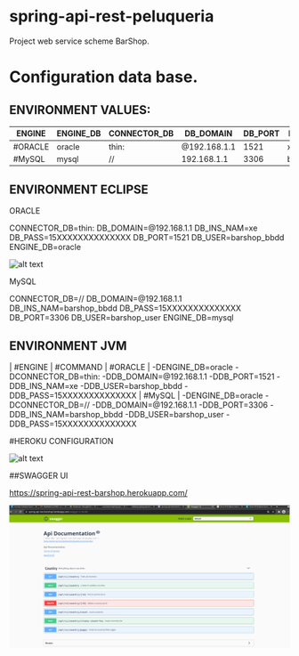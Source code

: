 # spring-api-rest-peluqueria
Project web service scheme BarShop.


# Configuration data base.

## ENVIRONMENT VALUES:

| ENGINE | ENGINE_DB | CONNECTOR_DB | DB_DOMAIN | DB_PORT | DB_INS_NAM | DB_USER | DB_PASS |
| ------------- | ------------- |------------- |------------- |------------- |------------- |------------- |------------- |
| #ORACLE | oracle | thin: | @192.168.1.1 | 1521 | xe | barshop_bbdd | 15B8ijW21DcsPCSwsax392
| #MySQL | mysql | // | 192.168.1.1 | 3306 | barshop_bbdd | barshop_user | 15B8ijW21DcsPCSwsax392


## ENVIRONMENT ECLIPSE

ORACLE

CONNECTOR_DB=thin:
DB_DOMAIN=@192.168.1.1
DB_INS_NAM=xe
DB_PASS=15XXXXXXXXXXXXXX
DB_PORT=1521
DB_USER=barshop_bbdd
ENGINE_DB=oracle

![alt text](doc/img/eclipse-configuration)


MySQL

CONNECTOR_DB=//
DB_DOMAIN=@192.168.1.1
DB_INS_NAM=barshop_bbdd
DB_PASS=15XXXXXXXXXXXXXX
DB_PORT=3306
DB_USER=barshop_user
ENGINE_DB=mysql


## ENVIRONMENT JVM
| #ENGINE | #COMMAND
| #ORACLE | -DENGINE_DB=oracle -DCONNECTOR_DB=thin: -DDB_DOMAIN=@192.168.1.1 -DDB_PORT=1521 -DDB_INS_NAM=xe -DDB_USER=barshop_bbdd -DDB_PASS=15XXXXXXXXXXXXXX
| #MySQL | -DENGINE_DB=oracle -DCONNECTOR_DB=// -DDB_DOMAIN=@192.168.1.1 -DDB_PORT=3306 -DDB_INS_NAM=barshop_bbdd -DDB_USER=barshop_user -DDB_PASS=15XXXXXXXXXXXXXX


#HEROKU CONFIGURATION

![alt text](doc/img/rest-service.png)

##SWAGGER UI

https://spring-api-rest-barshop.herokuapp.com/

![alt text](doc/img/spring-boot-rest-api.png)
